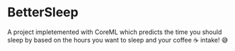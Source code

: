 # BetterSleep

A project impletemented with CoreML which predicts the time you should sleep by based on the hours you want to sleep and your coffee ☕️ intake! 😅
